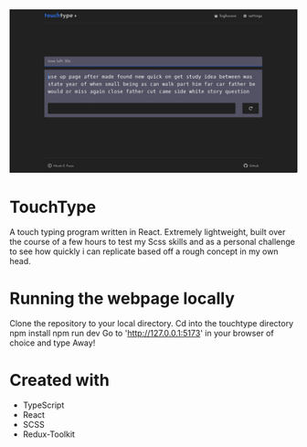 <img src='./public/Screen Shot 2023-08-06 at 9.03.51 PM.png' />

# TouchType
A touch typing program written in React. Extremely lightweight, built over the course of a few hours to test my Scss skills and as a personal challenge to see how quickly i can replicate based off a rough concept in my own head.

# Running the webpage locally

Clone the repository to your local directory.
Cd into the touchtype directory
npm install
npm run dev
Go to 'http://127.0.0.1:5173' in your browser of choice and type Away!

# Created with
- TypeScript
- React
- SCSS
- Redux-Toolkit

